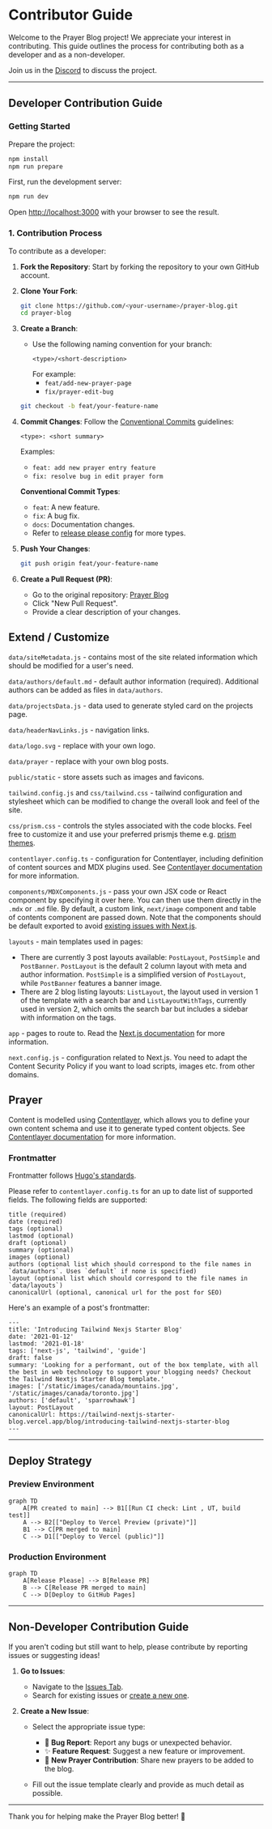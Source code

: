 # Contributor Guide

Welcome to the Prayer Blog project! We appreciate your interest in contributing. This guide outlines the process for contributing both as a developer and as a non-developer.

Join us in the [Discord](https://discord.gg/eFjTJgzxkH) to discuss the project.

---

## Developer Contribution Guide

### Getting Started

Prepare the project:

```bash
npm install
npm run prepare
```

First, run the development server:

```bash
npm run dev
```

Open [http://localhost:3000](http://localhost:3000) with your browser to see the result.

### 1. Contribution Process

To contribute as a developer:

1. **Fork the Repository**: Start by forking the repository to your own GitHub account.
2. **Clone Your Fork**:
   ```bash
   git clone https://github.com/<your-username>/prayer-blog.git
   cd prayer-blog
   ```
3. **Create a Branch**:

   - Use the following naming convention for your branch:
     ```
     <type>/<short-description>
     ```
     For example:
     - `feat/add-new-prayer-page`
     - `fix/prayer-edit-bug`

   ```bash
   git checkout -b feat/your-feature-name
   ```

4. **Commit Changes**: Follow the [Conventional Commits](https://www.conventionalcommits.org/en/v1.0.0/) guidelines:

   ```
   <type>: <short summary>
   ```

   Examples:

   - `feat: add new prayer entry feature`
   - `fix: resolve bug in edit prayer form`

   **Conventional Commit Types**:

   - `feat`: A new feature.
   - `fix`: A bug fix.
   - `docs`: Documentation changes.
   - Refer to [release please config](https://github.com/schwannden/prayer-blog/blob/main/release-please-config.json#L12) for more types.

5. **Push Your Changes**:

   ```bash
   git push origin feat/your-feature-name
   ```

6. **Create a Pull Request (PR)**:
   - Go to the original repository: [Prayer Blog](https://github.com/schwannden/prayer-blog)
   - Click "New Pull Request".
   - Provide a clear description of your changes.

## Extend / Customize

`data/siteMetadata.js` - contains most of the site related information which should be modified for a user's need.

`data/authors/default.md` - default author information (required). Additional authors can be added as files in `data/authors`.

`data/projectsData.js` - data used to generate styled card on the projects page.

`data/headerNavLinks.js` - navigation links.

`data/logo.svg` - replace with your own logo.

`data/prayer` - replace with your own blog posts.

`public/static` - store assets such as images and favicons.

`tailwind.config.js` and `css/tailwind.css` - tailwind configuration and stylesheet which can be modified to change the overall look and feel of the site.

`css/prism.css` - controls the styles associated with the code blocks. Feel free to customize it and use your preferred prismjs theme e.g. [prism themes](https://github.com/PrismJS/prism-themes).

`contentlayer.config.ts` - configuration for Contentlayer, including definition of content sources and MDX plugins used. See [Contentlayer documentation](https://www.contentlayer.dev/docs/getting-started) for more information.

`components/MDXComponents.js` - pass your own JSX code or React component by specifying it over here. You can then use them directly in the `.mdx` or `.md` file. By default, a custom link, `next/image` component and table of contents component are passed down. Note that the components should be default exported to avoid [existing issues with Next.js](https://github.com/vercel/next.js/issues/51593).

`layouts` - main templates used in pages:

- There are currently 3 post layouts available: `PostLayout`, `PostSimple` and `PostBanner`. `PostLayout` is the default 2 column layout with meta and author information. `PostSimple` is a simplified version of `PostLayout`, while `PostBanner` features a banner image.
- There are 2 blog listing layouts: `ListLayout`, the layout used in version 1 of the template with a search bar and `ListLayoutWithTags`, currently used in version 2, which omits the search bar but includes a sidebar with information on the tags.

`app` - pages to route to. Read the [Next.js documentation](https://nextjs.org/docs/app) for more information.

`next.config.js` - configuration related to Next.js. You need to adapt the Content Security Policy if you want to load scripts, images etc. from other domains.

## Prayer

Content is modelled using [Contentlayer](https://www.contentlayer.dev/), which allows you to define your own content schema and use it to generate typed content objects. See [Contentlayer documentation](https://www.contentlayer.dev/docs/getting-started) for more information.

### Frontmatter

Frontmatter follows [Hugo's standards](https://gohugo.io/content-management/front-matter/).

Please refer to `contentlayer.config.ts` for an up to date list of supported fields. The following fields are supported:

```
title (required)
date (required)
tags (optional)
lastmod (optional)
draft (optional)
summary (optional)
images (optional)
authors (optional list which should correspond to the file names in `data/authors`. Uses `default` if none is specified)
layout (optional list which should correspond to the file names in `data/layouts`)
canonicalUrl (optional, canonical url for the post for SEO)
```

Here's an example of a post's frontmatter:

```
---
title: 'Introducing Tailwind Nexjs Starter Blog'
date: '2021-01-12'
lastmod: '2021-01-18'
tags: ['next-js', 'tailwind', 'guide']
draft: false
summary: 'Looking for a performant, out of the box template, with all the best in web technology to support your blogging needs? Checkout the Tailwind Nextjs Starter Blog template.'
images: ['/static/images/canada/mountains.jpg', '/static/images/canada/toronto.jpg']
authors: ['default', 'sparrowhawk']
layout: PostLayout
canonicalUrl: https://tailwind-nextjs-starter-blog.vercel.app/blog/introducing-tailwind-nextjs-starter-blog
---
```

---

## Deploy Strategy

### Preview Environment

```mermaid
graph TD
    A[PR created to main] --> B1[[Run CI check: Lint , UT, build test]]
    A --> B2[["Deploy to Vercel Preview (private)"]]
    B1 --> C[PR merged to main]
    C --> D1[["Deploy to Vercel (public)"]]

```

### Production Environment

```mermaid
graph TD
    A[Release Please] --> B[Release PR]
    B --> C[Release PR merged to main]
    C --> D[Deploy to GitHub Pages]
```

---

## Non-Developer Contribution Guide

If you aren't coding but still want to help, please contribute by reporting issues or suggesting ideas!

1. **Go to Issues**:

   - Navigate to the [Issues Tab](https://github.com/schwannden/prayer-blog/issues).
   - Search for existing issues or [create a new one](https://github.com/schwannden/prayer-blog/issues/new/choose).

2. **Create a New Issue**:

   - Select the appropriate issue type:

     - 🐛 **Bug Report**: Report any bugs or unexpected behavior.
     - ✨ **Feature Request**: Suggest a new feature or improvement.
     - 🙏 **New Prayer Contribution**: Share new prayers to be added to the blog.

   - Fill out the issue template clearly and provide as much detail as possible.

---

Thank you for helping make the Prayer Blog better! 🌟
